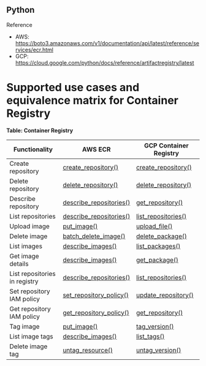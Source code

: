 ## Python 

Reference
- AWS: https://boto3.amazonaws.com/v1/documentation/api/latest/reference/services/ecr.html
- GCP: https://cloud.google.com/python/docs/reference/artifactregistry/latest

# Supported use cases and equivalence matrix for Container Registry

**Table: Container Registry**

| Functionality                | AWS ECR                                 | GCP Container Registry                              |
|------------------------------|-----------------------------------------|----------------------------------------------------|
| Create repository            | [create_repository()](https://boto3.amazonaws.com/v1/documentation/api/latest/reference/services/ecr.html#ECR.Client.create_repository) | [create_repository()](https://cloud.google.com/python/docs/reference/artifactregistry/latest/artifactregistry_v1beta2.ArtifactRegistryClient#create_repository) |
| Delete repository            | [delete_repository()](https://boto3.amazonaws.com/v1/documentation/api/latest/reference/services/ecr.html#ECR.Client.delete_repository) | [delete_repository()](https://cloud.google.com/python/docs/reference/artifactregistry/latest/artifactregistry_v1beta2.ArtifactRegistryClient#delete_repository) |
| Describe repository          | [describe_repositories()](https://boto3.amazonaws.com/v1/documentation/api/latest/reference/services/ecr.html#ECR.Client.describe_repositories) | [get_repository()](https://cloud.google.com/python/docs/reference/artifactregistry/latest/artifactregistry_v1beta2.ArtifactRegistryClient#get_repository) |
| List repositories            | [describe_repositories()](https://boto3.amazonaws.com/v1/documentation/api/latest/reference/services/ecr.html#ECR.Client.describe_repositories) | [list_repositories()](https://cloud.google.com/python/docs/reference/artifactregistry/latest/artifactregistry_v1beta2.ArtifactRegistryClient#list_repositories) |
| Upload image                 | [put_image()](https://boto3.amazonaws.com/v1/documentation/api/latest/reference/services/ecr.html#ECR.Client.put_image) | [upload_file()](https://cloud.google.com/python/docs/reference/artifactregistry/latest/artifactregistry_v1beta2.ArtifactRegistryClient#upload_file) |
| Delete image                 | [batch_delete_image()](https://boto3.amazonaws.com/v1/documentation/api/latest/reference/services/ecr.html#ECR.Client.batch_delete_image) | [delete_package()](https://cloud.google.com/python/docs/reference/artifactregistry/latest/artifactregistry_v1beta2.ArtifactRegistryClient#delete_package) |
| List images                  | [describe_images()](https://boto3.amazonaws.com/v1/documentation/api/latest/reference/services/ecr.html#ECR.Client.describe_images) | [list_packages()](https://cloud.google.com/python/docs/reference/artifactregistry/latest/artifactregistry_v1beta2.ArtifactRegistryClient#list_packages) |
| Get image details            | [describe_images()](https://boto3.amazonaws.com/v1/documentation/api/latest/reference/services/ecr.html#ECR.Client.describe_images) | [get_package()](https://cloud.google.com/python/docs/reference/artifactregistry/latest/artifactregistry_v1beta2.ArtifactRegistryClient#get_package) |
| List repositories in registry| [describe_repositories()](https://boto3.amazonaws.com/v1/documentation/api/latest/reference/services/ecr.html#ECR.Client.describe_repositories) | [list_repositories()](https://cloud.google.com/python/docs/reference/artifactregistry/latest/artifactregistry_v1beta2.ArtifactRegistryClient#list_repositories) |
| Set repository IAM policy    | [set_repository_policy()](https://boto3.amazonaws.com/v1/documentation/api/latest/reference/services/ecr.html#ECR.Client.set_repository_policy) | [update_repository()](https://cloud.google.com/python/docs/reference/artifactregistry/latest/artifactregistry_v1beta2.ArtifactRegistryClient#update_repository) |
| Get repository IAM policy    | [get_repository_policy()](https://boto3.amazonaws.com/v1/documentation/api/latest/reference/services/ecr.html#ECR.Client.get_repository_policy) | [get_repository()](https://cloud.google.com/python/docs/reference/artifactregistry/latest/artifactregistry_v1beta2.ArtifactRegistryClient#get_repository) |
| Tag image                    | [put_image()](https://boto3.amazonaws.com/v1/documentation/api/latest/reference/services/ecr.html#ECR.Client.put_image) | [tag_version()](https://cloud.google.com/python/docs/reference/artifactregistry/latest/artifactregistry_v1beta2.ArtifactRegistryClient#tag_version) |
| List image tags              | [describe_images()](https://boto3.amazonaws.com/v1/documentation/api/latest/reference/services/ecr.html#ECR.Client.describe_images) | [list_tags()](https://cloud.google.com/python/docs/reference/artifactregistry/latest/artifactregistry_v1beta2.ArtifactRegistryClient#list_tags) |
| Delete image tag             | [untag_resource()](https://boto3.amazonaws.com/v1/documentation/api/latest/reference/services/ecr.html#ECR.Client.untag_resource) | [untag_version()](https://cloud.google.com/python/docs/reference/artifactregistry/latest/artifactregistry_v1beta2.ArtifactRegistryClient#untag_version) |


